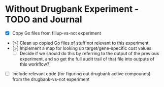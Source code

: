 # Without Drugbank Experiment - TODO and Journal

- [x] Copy Go files from fillup-vs-not experiment
- [>] Clean up copied Go files of stuff not relevant to this experiment
- [>] Implement a map for looking up target/gene-specific cost values
  - [ ] Decide if we should do this by referring to the output of the
  previous experiment, and so get the full audit trail of that file into
  outputs of this workflow?
- [ ] Include relevant code (for figuring out drugbank active compounds) from
  the drugbank-vs-not experiment
